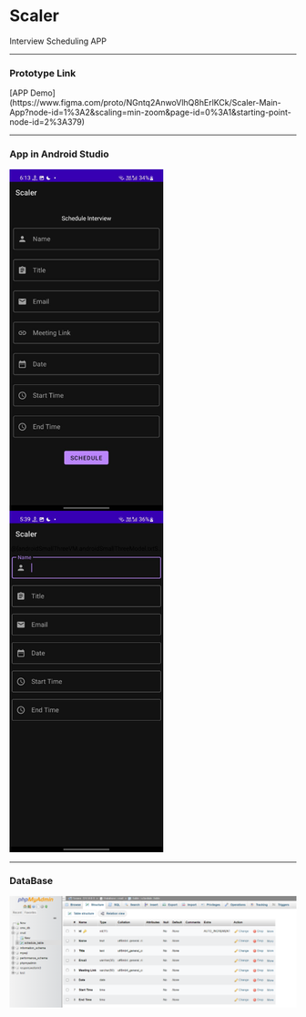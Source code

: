 # Scaler
Interview Scheduling APP

<hr>
<h3 align="left">Prototype Link</h3>
[APP Demo](https://www.figma.com/proto/NGntq2AnwoVlhQ8hErlKCk/Scaler-Main-App?node-id=1%3A2&scaling=min-zoom&page-id=0%3A1&starting-point-node-id=2%3A379)
<hr>
<h3 align="left">App in Android Studio</h3>
<p>
<img align="left" src="https://github.com/akanksha-patil1404/Scaler/blob/main/WhatsApp%20Image%202023-02-23%20at%2021.32.30.jpg" height="600"/>
<img align="ceter" src="https://github.com/akanksha-patil1404/Scaler/blob/main/WhatsApp%20Image%202023-02-23%20at%2021.32.31.jpg" height="600"/>
</p>


<p>
<hr>
<h3 align="left">DataBase</h3>
<img src="https://github.com/akanksha-patil1404/Scaler/blob/main/Screenshot%20(984).png"/>
</p>
